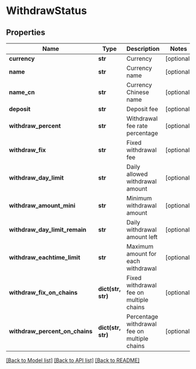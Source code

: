 # WithdrawStatus

## Properties
Name | Type | Description | Notes
------------ | ------------- | ------------- | -------------
**currency** | **str** | Currency | [optional] 
**name** | **str** | Currency name | [optional] 
**name_cn** | **str** | Currency Chinese name | [optional] 
**deposit** | **str** | Deposit fee | [optional] 
**withdraw_percent** | **str** | Withdrawal fee rate percentage | [optional] 
**withdraw_fix** | **str** | Fixed withdrawal fee | [optional] 
**withdraw_day_limit** | **str** | Daily allowed withdrawal amount | [optional] 
**withdraw_amount_mini** | **str** | Minimum withdrawal amount | [optional] 
**withdraw_day_limit_remain** | **str** | Daily withdrawal amount left | [optional] 
**withdraw_eachtime_limit** | **str** | Maximum amount for each withdrawal | [optional] 
**withdraw_fix_on_chains** | **dict(str, str)** | Fixed withdrawal fee on multiple chains | [optional] 
**withdraw_percent_on_chains** | **dict(str, str)** | Percentage withdrawal fee on multiple chains | [optional] 

[[Back to Model list]](../README.md#documentation-for-models) [[Back to API list]](../README.md#documentation-for-api-endpoints) [[Back to README]](../README.md)


